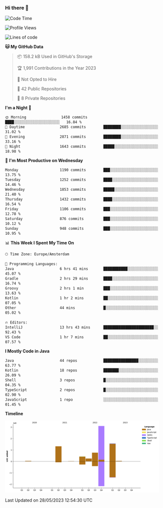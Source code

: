 ### Hi there 👋


<!--START_SECTION:waka-->
![Code Time](http://img.shields.io/badge/Code%20Time-3%2C234%20hrs%2037%20mins-blue)

![Profile Views](http://img.shields.io/badge/Profile%20Views-1-blue)

![Lines of code](https://img.shields.io/badge/From%20Hello%20World%20I%27ve%20Written-7.5%20million%20lines%20of%20code-blue)

**🐱 My GitHub Data** 

> 📦 158.2 kB Used in GitHub's Storage 
 > 
> 🏆 1,991 Contributions in the Year 2023
 > 
> 🚫 Not Opted to Hire
 > 
> 📜 42 Public Repositories 
 > 
> 🔑 8 Private Repositories 
 > 
**I'm a Night 🦉** 

```text
🌞 Morning                1458 commits        ████░░░░░░░░░░░░░░░░░░░░░   16.84 % 
🌆 Daytime                2685 commits        ████████░░░░░░░░░░░░░░░░░   31.02 % 
🌃 Evening                2871 commits        ████████░░░░░░░░░░░░░░░░░   33.16 % 
🌙 Night                  1643 commits        █████░░░░░░░░░░░░░░░░░░░░   18.98 % 
```
📅 **I'm Most Productive on Wednesday** 

```text
Monday                   1190 commits        ███░░░░░░░░░░░░░░░░░░░░░░   13.75 % 
Tuesday                  1252 commits        ████░░░░░░░░░░░░░░░░░░░░░   14.46 % 
Wednesday                1853 commits        █████░░░░░░░░░░░░░░░░░░░░   21.40 % 
Thursday                 1432 commits        ████░░░░░░░░░░░░░░░░░░░░░   16.54 % 
Friday                   1106 commits        ███░░░░░░░░░░░░░░░░░░░░░░   12.78 % 
Saturday                 876 commits         ███░░░░░░░░░░░░░░░░░░░░░░   10.12 % 
Sunday                   948 commits         ███░░░░░░░░░░░░░░░░░░░░░░   10.95 % 
```


📊 **This Week I Spent My Time On** 

```text
🕑︎ Time Zone: Europe/Amsterdam

💬 Programming Languages: 
Java                     6 hrs 41 mins       ███████████░░░░░░░░░░░░░░   45.07 % 
Gradle                   2 hrs 29 mins       ████░░░░░░░░░░░░░░░░░░░░░   16.74 % 
Groovy                   2 hrs 1 min         ███░░░░░░░░░░░░░░░░░░░░░░   13.63 % 
Kotlin                   1 hr 2 mins         ██░░░░░░░░░░░░░░░░░░░░░░░   07.05 % 
Other                    44 mins             █░░░░░░░░░░░░░░░░░░░░░░░░   05.02 % 

🔥 Editors: 
IntelliJ                 13 hrs 43 mins      ███████████████████████░░   92.43 % 
VS Code                  1 hr 7 mins         ██░░░░░░░░░░░░░░░░░░░░░░░   07.57 % 
```

**I Mostly Code in Java** 

```text
Java                     44 repos            ████████████████░░░░░░░░░   63.77 % 
Kotlin                   18 repos            ███████░░░░░░░░░░░░░░░░░░   26.09 % 
Shell                    3 repos             █░░░░░░░░░░░░░░░░░░░░░░░░   04.35 % 
TypeScript               2 repos             █░░░░░░░░░░░░░░░░░░░░░░░░   02.90 % 
JavaScript               1 repo              ░░░░░░░░░░░░░░░░░░░░░░░░░   01.45 % 
```



**Timeline**

![Lines of Code chart](https://raw.githubusercontent.com/powercasgamer/powercasgamer/master/assets/bar_graph.png)


 Last Updated on 28/05/2023 12:54:30 UTC
<!--END_SECTION:waka-->
